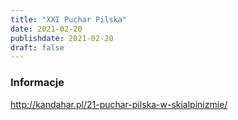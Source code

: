 ```yaml
---
title: "XXI Puchar Pilska"
date: 2021-02-20
publishdate: 2021-02-20
draft: false
---
```


### Informacje
http://kandahar.pl/21-puchar-pilska-w-skialpinizmie/
